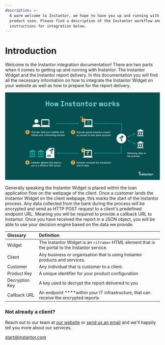```yaml
---
description: >-
  A warm welcome to Instantor, we hope to have you up and running with our
  product soon. Please find a description of the Instantor workflow and
  instructions for integration below.
---
```


# Introduction

Welcome to the Instantor integration documentation! There are two parts when it comes to getting up and running with Instantor. The Instantor Widget and the Instantor report delivery. In this documentation you will find all the necessary information on how to integrate the Instantor Widget on your website as well as how to prepare for the report delivery. 

![How Instantor works](.gitbook/assets/how-instantor-works-4steps.png)

Generally speaking the Instantor Widget is placed within the loan application flow on the webpage of the client. Once a customer lands the Instantor Widget on the client webpage, this marks the start of the Instantor process. Any data collected from the bank during the process will be encrypted and send as HTTP POST request to a client's predefined endpoint URL. Meaning you will be required to provide a callback URL to Instantor. Once you have received the report in a JSON object, you will be able to use your decision engine based on the data we provide.  

| Glossary | Definition |
| :--- | :--- |
| Widget | The Instantor Widget is an `<iframe>` HTML element that is the portal to the Instantor service. |
| Client | Any business or organisation that is using Instantor products and services. |
| Customer | Any individual that is customer to a client. |
| Product Key | A unique identifier for your product configuration |
| Decryption Key | A key used to decrypt the report delivered to you |
| Callback URL | An endpoint ****within your IT infrastructure, that can receive the encrypted reports |

### Not already a client?

Reach out to our team at [our website](https://www.instantor.com/) or [send us an email](mailto:commercial@instantor.com) and we'll happily tell you more about our services.

[start@instantor.com ](mailto:start@instantor.com)

